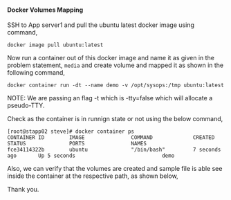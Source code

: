 #### Docker Volumes Mapping

SSH to App server1 and pull the ubuntu latest docker image using command,

    docker image pull ubuntu:latest

Now run a container out of this docker image and name it as given in the problem statement, `media` and create volume and mapped it as shown in the following command,

    docker container run -dt --name demo -v /opt/sysops:/tmp ubuntu:latest

NOTE: We are passing an flag -t which is -tty=false which will allocate a pseudo-TTY.

Check as the container is in runnign state or not using the below command,

    [root@stapp02 steve]# docker container ps
    CONTAINER ID        IMAGE               COMMAND             CREATED             STATUS              PORTS               NAMES
    fce34114322b        ubuntu              "/bin/bash"         7 seconds ago       Up 5 seconds                            demo

Also, we can verify that the volumes are created and sample file is able see inside the container at the respective path, as shown below,


Thank you.
